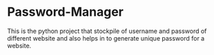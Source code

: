 # Password-Manager
 This is the python project that stockpile of username and password of different website and also helps in to generate unique password for a website.
